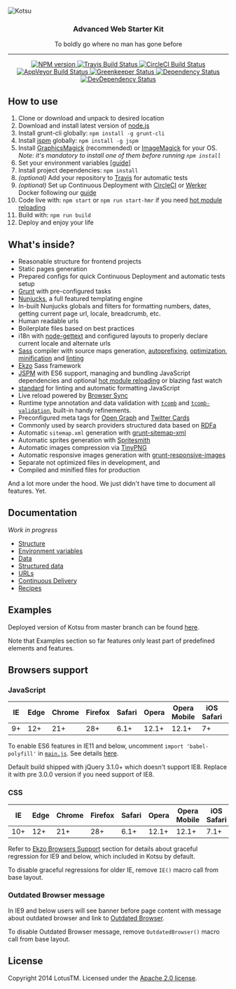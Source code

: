 ![Kotsu](https://cloud.githubusercontent.com/assets/4460311/23858130/1da87904-0808-11e7-9748-9f56fb8a55e0.png)

<div align='center'>
  <h3>Advanced Web Starter Kit</h3>
  <p>To boldly go where no man has gone before</p>
</div>

---

<p align='center'>
  <a href='https://www.npmjs.com/package/kotsu'>
    <img src='https://img.shields.io/npm/v/kotsu.svg' alt='NPM version' />
  </a>
  <a href='https://travis-ci.org/LotusTM/Kotsu'>
    <img src='https://img.shields.io/travis/LotusTM/Kotsu.svg?label=travis' alt='Travis Build Status' />
  </a>
  <a href='https://circleci.com/gh/LotusTM/Kotsu'>
    <img src='https://img.shields.io/circleci/project/LotusTM/Kotsu.svg?label=circle' alt='CircleCI Build Status' />
  </a>
  <a href='https://ci.appveyor.com/project/LotusTM/Kotsu'>
    <img src='https://img.shields.io/appveyor/ci/LotusTM/Kotsu.svg?label=appveyor' alt='AppVeyor Build Status' />
  </a>
  <a href='https://greenkeeper.io'>
    <img src='https://badges.greenkeeper.io/LotusTM/Kotsu.svg' alt='Greenkeeper Status' />
  </a>
  <a href='https://david-dm.org/LotusTM/Kotsu'>
    <img src='https://img.shields.io/david/LotusTM/Kotsu.svg' alt='Dependency Status' />
  </a>
  <a href='https://david-dm.org/LotusTM/Kotsu?type=dev'>
    <img src='https://img.shields.io/david/dev/LotusTM/Kotsu.svg' alt='DevDependency Status' />
  </a>
</p>

## How to use

1. Clone or download and unpack to desired location
2. Download and install latest version of [node.js](http://nodejs.org/)
3. Install grunt-cli globally: `npm install -g grunt-cli`
4. Install [jspm](http://jspm.io/) globally: `npm install -g jspm`
5. Install [GraphicsMagick](http://www.graphicsmagick.org/download.html) (recommended) or [ImageMagick](http://www.imagemagick.org/script/binary-releases.php) for your OS.
  *Note: it's mandatory to install one of them before running `npm install`*
6. Set your environment variables [[guide](https://github.com/LotusTM/Kotsu/wiki/Set-up-environment-variables)]
7. Install project dependencies: `npm install`
8. *(optional)* Add your repository to [Travis](https://travis-ci.org/) for automatic tests
9. *(optional)* Set up Continuous Deployment with [CircleCI](https://circleci.com/) or [Werker](http://wercker.com/) Docker following our [guide](https://github.com/LotusTM/Kotsu/wiki/Continuous-Delivery-with-Wercker-Docker-and-CoreOS)
10. Code live with: `npm start` or `npm run start-hmr` if you need [hot module reloading](https://github.com/alexisvincent/systemjs-hot-reloader/)
11. Build with: `npm run build`
12. Deploy and enjoy your life

## What's inside?

* Reasonable structure for frontend projects
* Static pages generation
* Prepared configs for quick Continuous Deployment and automatic tests setup
* [Grunt](http://gruntjs.com/) with pre-configured tasks
* [Nunjucks](http://mozilla.github.io/nunjucks/), a full featured templating engine
* In-built Nunjucks globals and filters for formatting numbers, dates, getting current page url, locale, breadcrumb, etc.
* Human readable urls
* Boilerplate files based on best practices
* i18n with [node-gettext](https://github.com/andris9/node-gettext) and configured layouts to properly declare current locale and alternate urls
* [Sass](http://sass-lang.com/) compiler with source maps generation, [autoprefixing](https://github.com/postcss/autoprefixer), [optimization](https://github.com/giakki/uncss), [minification](https://github.com/css/csso) and [linting](https://github.com/stylelint/stylelint)
* [Ekzo](https://github.com/ArmorDarks/ekzo) Sass framework
* [JSPM](http://jspm.io) with ES6 support, managing and bundling JavaScript dependencies and optional [hot module reloading](https://github.com/alexisvincent/systemjs-hot-reloader/) or blazing fast watch
* [standard](https://github.com/feross/standard) for linting and automatic formatting JavaScript
* Live reload powered by [Browser Sync](https://github.com/shakyshane/grunt-browser-sync)
* Runtime type annotation and data validation with [`tcomb`](https://github.com/gcanti/tcomb) and [`tcomb-validation`](https://github.com/gcanti/tcomb-validation), built-in handy refinements.
* Preconfigured meta tags for [Open Graph](http://ogp.me/) and [Twitter Cards](https://dev.twitter.com/cards/overview)
* Commonly used by search providers structured data based on [RDFa](https://rdfa.info/)
* Automatic `sitemap.xml` generation with [grunt-sitemap-xml](https://github.com/lotustm/grunt-sitemap-xml)
* Automatic sprites generation with [Spritesmith](https://github.com/Ensighten/grunt-spritesmith)
* Automatic images compression via [TinyPNG](https://tinypng.com/)
* Automatic responsive images generation with [grunt-responsive-images](https://github.com/andismith/grunt-responsive-images)
* Separate not optimized files in development, and
* Compiled and minified files for production

And a lot more under the hood. We just didn't have time to document all features. Yet.

## Documentation

_Work in progress_

* [Structure](https://github.com/LotusTM/Kotsu/blob/master/docs/Structure.md)
* [Environment variables](https://github.com/LotusTM/Kotsu/blob/master/docs/Environment-variables.md)
* [Data](https://github.com/LotusTM/Kotsu/blob/master/docs/Data.md)
* [Structured data](https://github.com/LotusTM/Kotsu/blob/master/docs/Structured-data.md)
* [URLs](https://github.com/LotusTM/Kotsu/blob/master/docs/URLs.md)
* [Continuous Delivery](https://github.com/LotusTM/Kotsu/blob/master/docs/Continuous-Delivery.md)
* [Recipes](https://github.com/LotusTM/Kotsu/blob/master/docs/Recipes.md)

## Examples

Deployed version of Kotsu from master branch can be found [here](https://kotsu.2bad.me).

Note that Examples section so far features only least part of predefined elements and features.

## Browsers support

### JavaScript

| IE | Edge | Chrome | Firefox | Safari | Opera | Opera Mobile | iOS Safari | Android |
|----|------|--------|---------|--------|-------|--------------|------------|---------|
| 9+ | 12+  | 21+    | 28+     | 6.1+   | 12.1+ | 12.1+        | 7+         | 4+      |

To enable ES6 features in IE11 and below, uncomment `import 'babel-polyfill'` in [`main.js`](https://github.com/LotusTM/Kotsu/blob/master/source/scripts/main.js). See details [here](https://babeljs.io/docs/usage/polyfill/).

Default build shipped with jQuery 3.1.0+ which doesn't support IE8. Replace it with pre 3.0.0 version if you need support of IE8.

### CSS

|  IE | Edge | Chrome | Firefox | Safari | Opera | Opera Mobile | iOS Safari | Android |
|-----|------|--------|---------|--------|-------|--------------|------------|---------|
| 10+ | 12+  | 21+    | 28+     | 6.1+   | 12.1+ | 12.1+        | 7.1+       | 4.4+    |

Refer to [Ekzo Browsers Support](https://github.com/ArmorDarks/ekzo#browsers-support) section for details about graceful regression for IE9 and below, which included in Kotsu by default.

To disable graceful regressions for older IE, remove `IE()` macro call from base layout.

### Outdated Browser message

In IE9 and below users will see banner before page content with message about outdated browser and link to [Outdated Browser](http://outdatedbrowser.com).

To disable Outdated Browser message, remove `OutdatedBrowser()` macro call from base layout.

## License

Copyright 2014 LotusTM. Licensed under the [Apache 2.0 license](https://github.com/LotusTM/Kotsu/blob/master/LICENSE.md).